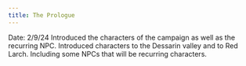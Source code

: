 ```yaml
---
title: The Prologue
---
```

Date: 2/9/24
Introduced the characters of the campaign as well as the recurring NPC.
Introduced characters to the Dessarin valley and to Red Larch. Including some NPCs that will be recurring characters.